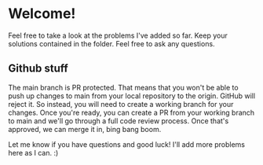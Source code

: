 # Welcome!

Feel free to take a look at the problems I've added so far. Keep your solutions contained in the folder. Feel free to ask any questions.

## Github stuff

The main branch is PR protected. That means that you won't be able to push up changes to main from your local repository to the origin. GitHub will reject it. So instead, you will need to create a working branch for your changes. Once you're ready, you can create a PR from your working branch to main and we'll go through a full code review process. Once that's approved, we can merge it in, bing bang boom. 

Let me know if you have questions and good luck! I'll add more problems here as I can. :)